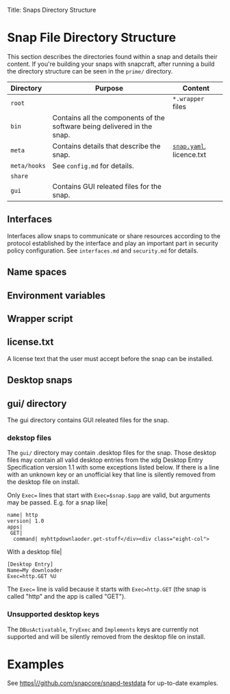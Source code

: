 Title: Snaps Directory Structure	
# Snap File Directory Structure

This section describes the directories found within a snap and details their content. If you're building your snaps with snapcraft, after running a build the directory structure can be seen in the `prime/` directory. 

Directory | Purpose | Content
:---- | ---- | ----
`root` | | `*.wrapper` files
`bin` | Contains all the components of the software being delivered in the snap.
`meta` | Contains details that describe the snap. | [`snap.yaml`](snap_metadata.txt), licence.txt
`meta/hooks` | See `config.md` for details.
`share` |
`gui` | Contains GUI releated files for the snap.

## Interfaces

Interfaces allow snaps to communicate or share resources according to the protocol established by the interface and play an important part in security policy configuration. See `interfaces.md` and `security.md` for details.

##  Name spaces

## Environment variables

## Wrapper script
	
## license.txt

A license text that the user must accept before the snap can be installed.


##	Desktop snaps
## gui/ directory

The gui directory contains GUI releated files for the snap.

### dekstop files

The `gui/` directory may contain .desktop files for the snap. Those desktop files may contain all valid desktop entries from the xdg Desktop Entry Specification version 1.1 with some exceptions listed below. If there is a line with an unknown key or an unofficial key that line is silently removed from the desktop file on install.

Only `Exec=` lines that start with `Exec=$snap.$app` are valid, but arguments may be passed. E.g. for a snap like|

    name| http
    version| 1.0
    apps|
     GET|
      command| myhttpdownlaoder.get-stuff</div><div class="eight-col">

With a desktop file|

    [Desktop Entry]
    Name=My downloader
    Exec=http.GET %U

The `Exec=` line is valid because it starts with `Exec=http.GET` (the snap is called "http" and the app is called "GET").

### Unsupported desktop keys

The `DBusActivatable`, `TryExec` and `Implements` keys are currently not supported and will be silently removed from the desktop file on install.


# Examples

See [https|//github.com/snapcore/snapd-testdata](https|//github.com/snapcore/snapd-testdata) for up-to-date examples.